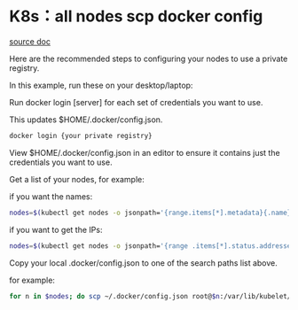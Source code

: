 # K8s：all nodes scp docker config



[source doc](https://kubernetes.io/docs/concepts/containers/images/)

Here are the recommended steps to configuring your nodes to use a private registry. 

In this example, run these on your desktop/laptop:

Run docker login [server] for each set of credentials you want to use.

This updates $HOME/.docker/config.json.
```bash
docker login {your private registry}
```

View $HOME/.docker/config.json in an editor to ensure it contains just the credentials you want to use.

Get a list of your nodes, for example:

if you want the names: 
```bash
nodes=$(kubectl get nodes -o jsonpath='{range.items[*].metadata}{.name} {end}')
```


if you want to get the IPs:
```bash
nodes=$(kubectl get nodes -o jsonpath='{range .items[*].status.addresses[?(@.type=="ExternalIP")]}{.address} {end}')
```

Copy your local .docker/config.json to one of the search paths list above.

for example: 
```bash
for n in $nodes; do scp ~/.docker/config.json root@$n:/var/lib/kubelet/config.json; done
```
